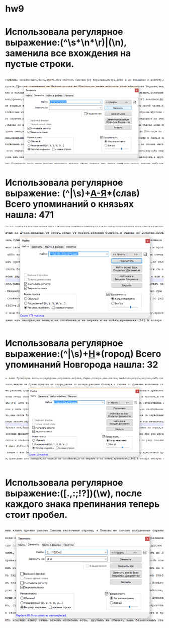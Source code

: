 # hw9
# Использовала регулярное выражение:(^\s*\n*\r)|(\n),  заменила все вхождения на  пустые строки.
![Фото](https://github.com/msgvozdeva/hw9/blob/master/2018-06-01%20(3).png)
# Использовала регулярное выражение: (^|\s)+[А-Я](а-я)*(слав)  Всего упоминаний о князьях нашла: 471
![Фото](https://github.com/msgvozdeva/hw9/blob/master/2018-06-01%20(1).png)
# Использовала регулярное выражение:(^|\s)+[Н](а-я)*(город)  Всего упоминаний Новгорода нашла: 32
![Фото](https://github.com/msgvozdeva/hw9/blob/master/2018-06-01%20(2).png)
# Использовала регулярное выражение:([.,:;!?])(\w), после каждого знака препинания теперь стоит пробел.
![Фото](https://github.com/msgvozdeva/hw9/blob/master/2018-06-01%20(7).png)
